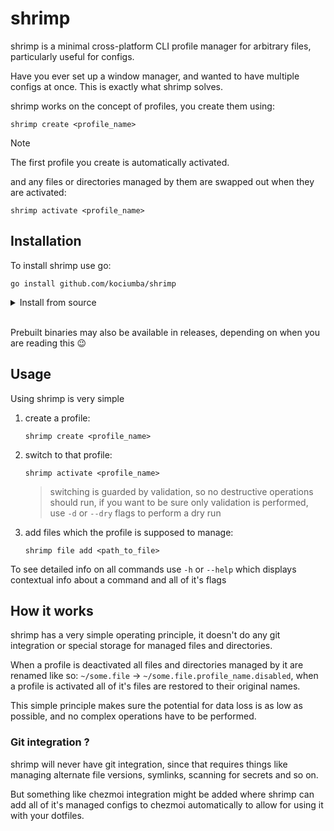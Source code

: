 # shrimp

shrimp is a minimal cross-platform CLI profile manager for arbitrary files, particularly useful for configs.

Have you ever set up a window manager, and wanted to have multiple configs at once. This is exactly what shrimp solves.

shrimp works on the concept of profiles, you create them using:

```shell
shrimp create <profile_name>
```

> [!NOTE]
> The first profile you create is automatically activated.

and any files or directories managed by them are swapped out when they are activated:

```shell
shrimp activate <profile_name>
```

## Installation

To install shrimp use go:

```shell
go install github.com/kociumba/shrimp
```

<details>
    <summary>Install from source</summary>
    If you want to avoid installing stale versions from the go servers using <code>go install</code>, you can clone the repo and use <code>go install .</code> in the root of the cloned repo.
</details>
</br>

Prebuilt binaries may also be available in releases, depending on when you are reading this 😉

## Usage

Using shrimp is very simple

1. create a profile:
    ```shell
    shrimp create <profile_name>
    ```
2. switch to that profile:
    ```shell
    shrimp activate <profile_name>
    ```
    > switching is guarded by validation, so no destructive operations should run, if you want to be sure only validation is performed, use `-d` or `--dry` flags to perform a dry run
3. add files which the profile is supposed to manage:
    ```shell
    shrimp file add <path_to_file>
    ```

To see detailed info on all commands use `-h` or `--help` which displays contextual info about a command and all of it's flags

## How it works

shrimp has a very simple operating principle, it doesn't do any git integration or special storage for managed files and directories.

When a profile is deactivated all files and directories managed by it are renamed like so: `~/some.file` -> `~/some.file.profile_name.disabled`, when a profile is activated all of it's files are restored to their original names.

This simple principle makes sure the potential for data loss is as low as possible, and no complex operations have to be performed.

### Git integration ?

shrimp will never have git integration, since that requires things like managing alternate file versions, symlinks, scanning for secrets and so on.

But something like chezmoi integration might be added where shrimp can add all of it's managed configs to chezmoi automatically to allow for using it with your dotfiles.

